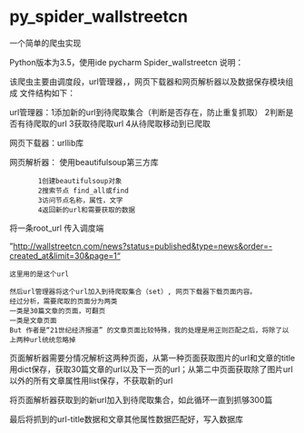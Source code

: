 # py_spider_wallstreetcn
一个简单的爬虫实现

Python版本为3.5，使用ide pycharm
Spider_wallstreetcn
说明：

该爬虫主要由调度段，url管理器，，网页下载器和网页解析器以及数据保存模块组成
文件结构如下：

url管理器：1添加新的url到待爬取集合（判断是否存在，防止重复抓取）
		   2判断是否有待爬取的url
		   3获取待爬取url
		   4从待爬取移动到已爬取
		   		  
网页下载器：urllib库

网页解析器： 使用beautifulsoup第三方库

		   1创建beautifulsoup对象
		   2搜索节点 find_all或find
		   3访问节点名称，属性，文字
		   4返回新的url和需要获取的数据

将一条root_url 传入调度端 

”http://wallstreetcn.com/news?status=published&type=news&order=-created_at&limit=30&page=1“

	这里用的是这个url

	然后url管理器将这个url加入到待爬取集合（set）, 网页下载器下载页面内容。
	经过分析，需要爬取的页面分为两类
	一类是30篇文章的页面，可翻页
	一类是文章页面
	But 作者是“21世纪经济报道” 的文章页面比较特殊，我的处理是用正则匹配之后，将除了以上两种url统统忽略掉

页面解析器需要分情况解析这两种页面，从第一种页面获取图片的url和文章的title用dict保存，获取30篇文章的url以及下一页的url；从第二中页面获取除了图片url以外的所有文章属性用list保存，不获取新的url

将页面解析器获取到的新url加入到待爬取集合，如此循环一直到抓够300篇

最后将抓到的url-title数据和文章其他属性数据匹配好，写入数据库

